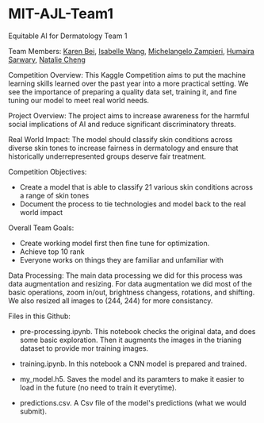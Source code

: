 # MIT-AJL-Team1
Equitable AI for Dermatology Team 1

Team Members:
[Karen Bei](https://github.com/kbei5234), 
[Isabelle Wang](https://github.com/isabellelwang),
[Michelangelo Zampieri](https://github.com/mzampieri19),
[Humaira Sarwary](https://github.com/humairasarwary),
[Natalie Cheng](https://github.com/nataliemcheng)

Competition Overview: 
This Kaggle Competition aims to put the machine learning skills learned over the past year into a more practical setting. We see the importance of preparing a quality data set, training it, and fine tuning our model to meet real world needs. 

Project Overview: 
The project aims to increase awareness for the harmful social implications of AI and reduce significant discriminatory threats. 

Real World Impact: 
The model should classify skin conditions across diverse skin tones to increase fairness in dermatology and ensure that historically underrepresented groups deserve fair treatment. 

Competition Objectives: 
- Create a model that is able to classify 21 various skin conditions across a range of skin tones
- Document the process to tie technologies and model back to the real world impact

Overall Team Goals:
- Create working model first then fine tune for optimization.
- Achieve top 10 rank
- Everyone works on things they are familiar and unfamiliar with 

Data Processing:
The main data processing we did for this process was data augmentation and resizing. For data augmentation we did most of the basic operations, zoom in/out, brightness changess, rotations, and shifting. We also resized all images to (244, 244) for more consistancy. 

Files in this Github:
- pre-processing.ipynb. This notebook checks the original data, and does some basic exploration. Then it augments the images in the trianing dataset to provide mor training images.

- training.ipynb. In this notebook a CNN model is prepared and trained.

- my_model.h5. Saves the model and its paramters to make it easier to load in the future (no need to train it everytime).

- predictions.csv. A Csv file of the model's predictions (what we would submit). 


